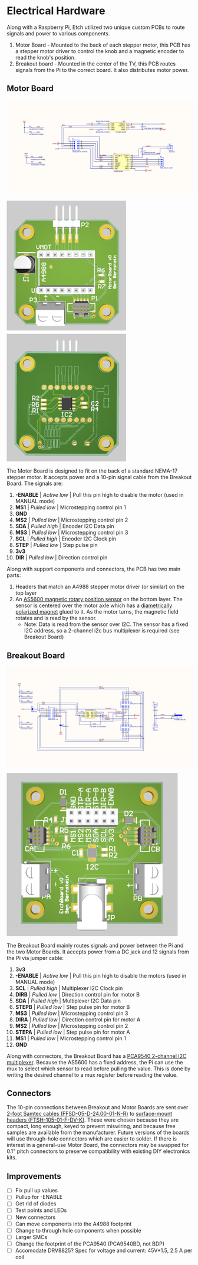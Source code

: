 # Electrical Hardware

Along with a Raspberry Pi, Etch utilized two unique custom PCBs to route signals and power to various components.

1. Motor Board - Mounted to the back of each stepper motor, this PCB has a stepper motor driver to control the knob and a magnetic encoder to read the knob's position.
2. Breakout board - Mounted in the center of the TV, this PCB routes signals from the Pi to the correct board. It also distributes motor power.

## Motor Board
![Schematic](https://github.com/benb116/Etch/raw/master/EE/MotorBoard/Motor%20Board%20Schematic.png)

![RenderFront](https://github.com/benb116/Etch/raw/master/EE/MotorBoard/Motor%20front.png)![RenderBack](https://github.com/benb116/Etch/raw/master/EE/MotorBoard/Motor%20back.png)

The Motor Board is designed to fit on the back of a standard NEMA-17 stepper motor. It accepts power and a 10-pin signal cable from the Breakout Board. The signals are:

1. **-ENABLE** | *Active low* | Pull this pin high to disable the motor (used in MANUAL mode)
2. **MS1** | *Pulled low* | Microstepping control pin 1
3. **GND**
4. **MS2** | *Pulled low* | Microstepping control pin 2
5. **SDA** | *Pulled high* | Encoder I2C Data pin
6. **MS3** | *Pulled low* | Microstepping control pin 3
7. **SCL** | *Pulled high* | Encoder I2C Clock pin
8. **STEP** | *Pulled low* | Step pulse pin
9. **3v3**
10. **DIR** | *Pulled low* | Direction control pin

Along with support components and connectors, the PCB has two main parts:

1. Headers that match an A4988 stepper motor driver (or similar) on the top layer
2. An [AS5600 magnetic rotary position sensor](https://ams.com/as5600) on the bottom layer. The sensor is centered over the motor axle which has a [diametrically polarized magnet](https://www.kjmagnetics.com/magdir.asp) glued to it. As the motor turns, the magnetic field rotates and is read by the sensor.
	- Note: Data is read from the sensor over I2C. The sensor has a fixed I2C address, so a 2-channel i2c bus multiplexer is required (see Breakout Board)

## Breakout Board
![Schematic](https://github.com/benb116/Etch/raw/master/EE/BreakoutBoard/Breakout%20Board%20Schematic.png)

![RenderFront](https://github.com/benb116/Etch/raw/master/EE/BreakoutBoard/Breakout%20front.png)

The Breakout Board mainly routes signals and power between the Pi and the two Motor Boards. It accepts power from a DC jack and 12 signals from the Pi via jumper cable:

1. **3v3**
2. **-ENABLE** | *Active low* | Pull this pin high to disable the motors (used in MANUAL mode)
3. **SCL** | *Pulled high* | Multiplexer I2C Clock pin
4. **DIRB** | *Pulled low* | Direction control pin for motor B
5. **SDA** | *Pulled high* | Multiplexer I2C Data pin
6. **STEPB** | *Pulled low* | Step pulse pin for motor B
7. **MS3** | *Pulled low* | Microstepping control pin 3
8. **DIRA** | *Pulled low* | Direction control pin for motor A
9. **MS2** | *Pulled low* | Microstepping control pin 2
10. **STEPA** | *Pulled low* | Step pulse pin for motor A
11. **MS1** | *Pulled low* | Microstepping control pin 1
12. **GND**

Along with connectors, the Breakout Board has a [PCA9540 2-channel I2C multiplexer](https://www.nxp.com/docs/en/data-sheet/PCA9540B.pdf). Because the AS5600 has a fixed address, the Pi can use the mux to select which sensor to read before pulling the value. This is done by writing the desired channel to a mux register before reading the value.

## Connectors

The 10-pin connections between Breakout and Motor Boards are sent over [2-foot Samtec cables (FFSD-05-D-24.00-01-N-R)](https://www.samtec.com/products/ffsd-05-d-24.00-01-n-r) to [surface-mount headers (FTSH-105-01-F-DV-K)](https://www.samtec.com/products/ftsh-105-01-f-dv-k). These were chosen because they are compact, long enough, keyed to prevent miswiring, and because free samples are available from the manufacturer. Future versions of the boards will use through-hole connectors which are easier to solder. If there is interest in a general-use Motor Board, the connectors may be swapped for 0.1" pitch connectors to preserve compatibility with existing DIY electronics kits.

## Improvements

- [ ] Fix pull up values
- [ ] Pullup for -ENABLE
- [ ] Get rid of diodes
- [ ] Test points and LEDs
- [ ] New connectors
- [ ] Can move components into the A4988 footprint
- [ ] Change to through hole components when possible
- [ ] Larger SMCs
- [ ] Change the footprint of the PCA9540 (PCA9540BD, not BDP)
- [ ] Accomodate DRV8825? Spec for voltage and current: 45V*1.5, 2.5 A per coil
